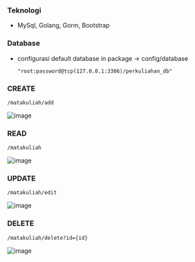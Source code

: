 ### Teknologi
* MySql, Golang, Gorm, Bootstrap

### Database 
* configurasi default database in package -> config/database
  ```
  "root:password@tcp(127.0.0.1:3306)/perkuliahan_db"
  ```


### CREATE
  ```
  /matakuliah/add
  ```
![image](https://github.com/nihsaputra/web-perkuliahan/assets/125368693/cedb3084-a31e-4916-bd3b-882a2f36b11a)

  
### READ
 ```
 /matakuliah
```
![image](https://github.com/nihsaputra/web-perkuliahan/assets/125368693/2e998401-14b3-459c-84c7-cf845965508e)


### UPDATE
  ```
  /matakuliah/edit
  ```
![image](https://github.com/nihsaputra/web-perkuliahan/assets/125368693/7208f7c2-994d-4ebe-9332-845c13dfc279)


### DELETE
 ```
 /matakuliah/delete?id={id}
```
![image](https://github.com/nihsaputra/web-perkuliahan/assets/125368693/f9a921cc-5ece-4219-9e94-0a3795c671df)



